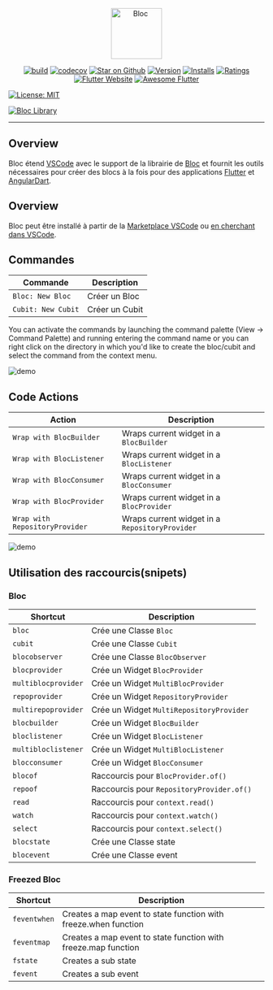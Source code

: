 <p align="center">
<img src="https://raw.githubusercontent.com/mit-73/true_bloc/master/docs/assets/bloc_logo_full.png" height="100" alt="Bloc" />
</p>

<p align="center">
<a href="https://github.com/mit-73/true_bloc/actions"><img src="https://img.shields.io/github/workflow/status/mit-73/true_bloc/build.svg?logo=github" alt="build"></a>
<a href="https://codecov.io/gh/mit-73/true_bloc"><img src="https://codecov.io/gh/mit-73/true_bloc/branch/master/graph/badge.svg" alt="codecov"></a>
<a href="https://github.com/mit-73/true_bloc"><img src="https://img.shields.io/github/stars/mit-73/true_bloc.svg?style=flat&logo=github&colorB=deeppink&label=stars" alt="Star on Github"></a>
<a href="https://marketplace.visualstudio.com/items?itemName=FelixAngelov.bloc"><img src="https://vsmarketplacebadge.apphb.com/version-short/FelixAngelov.bloc.svg" alt="Version"></a>
<a href="https://marketplace.visualstudio.com/items?itemName=FelixAngelov.bloc"><img src="https://vsmarketplacebadge.apphb.com/installs-short/FelixAngelov.bloc.svg" alt="Installs"></a>
<a href="https://marketplace.visualstudio.com/items?itemName=FelixAngelov.bloc"><img src="https://vsmarketplacebadge.apphb.com/rating-short/FelixAngelov.bloc.svg" alt="Ratings"></a>
<a href="https://flutter.dev/docs/development/data-and-backend/state-mgmt/options#bloc--rx"><img src="https://img.shields.io/badge/flutter-website-deepskyblue.svg" alt="Flutter Website"></a>
<a href="https://github.com/Solido/awesome-flutter#standard"><img src="https://img.shields.io/badge/awesome-flutter-blue.svg?longCache=true" alt="Awesome Flutter"></a>

<a href="https://opensource.org/licenses/MIT"><img src="https://img.shields.io/badge/license-MIT-purple.svg" alt="License: MIT"></a>

<a href="https://github.com/mit-73/true_bloc"><img src="https://tinyurl.com/true-bloc" alt="Bloc Library"></a>
</p>

---

## Overview

Bloc étend [VSCode](https://code.visualstudio.com/) avec le support de la librairie de [Bloc](https://mit-73.github.io/true_bloc) et fournit les outils nécessaires pour créer des blocs à la fois pour des applications [Flutter](https://flutter.dev/) et [AngularDart](https://angulardart.dev/).

## Overview

Bloc peut être installé à partir de la [Marketplace VSCode](https://marketplace.visualstudio.com/items?itemName=FelixAngelov.bloc) ou [en cherchant dans VSCode](https://code.visualstudio.com/docs/editor/extension-gallery#_search-for-an-extension).

## Commandes

| Commande           | Description    |
| ------------------ | -------------- |
| `Bloc: New Bloc`   | Créer un Bloc  |
| `Cubit: New Cubit` | Créer un Cubit |

You can activate the commands by launching the command palette (View -> Command Palette) and running entering the command name or you can right click on the directory in which you'd like to create the bloc/cubit and select the command from the context menu.

![demo](https://raw.githubusercontent.com/mit-73/true_bloc/master/extensions/vscode/assets/new-bloc-usage.gif)

## Code Actions

| Action                         | Description                                    |
| ------------------------------ | ---------------------------------------------- |
| `Wrap with BlocBuilder`        | Wraps current widget in a `BlocBuilder`        |
| `Wrap with BlocListener`       | Wraps current widget in a `BlocListener`       |
| `Wrap with BlocConsumer`       | Wraps current widget in a `BlocConsumer`       |
| `Wrap with BlocProvider`       | Wraps current widget in a `BlocProvider`       |
| `Wrap with RepositoryProvider` | Wraps current widget in a `RepositoryProvider` |

![demo](https://raw.githubusercontent.com/mit-73/true_bloc/master/extensions/vscode/assets/wrap-with-usage.gif)

## Utilisation des raccourcis(snipets)

### Bloc

| Shortcut            | Description                               |
| ------------------- | ----------------------------------------- |
| `bloc`              | Crée une Classe `Bloc`                    |
| `cubit`             | Crée une Classe `Cubit`                   |
| `blocobserver`      | Crée une Classe `BlocObserver`            |
| `blocprovider`      | Crée un Widget `BlocProvider`             |
| `multiblocprovider` | Crée un Widget `MultiBlocProvider`        |
| `repoprovider`      | Crée un Widget `RepositoryProvider`       |
| `multirepoprovider` | Crée un Widget `MultiRepositoryProvider`  |
| `blocbuilder`       | Crée un Widget `BlocBuilder`              |
| `bloclistener`      | Crée un Widget `BlocListener`             |
| `multibloclistener` | Crée un Widget `MultiBlocListener`        |
| `blocconsumer`      | Crée un Widget `BlocConsumer`             |
| `blocof`            | Raccourcis pour `BlocProvider.of()`       |
| `repoof`            | Raccourcis pour `RepositoryProvider.of()` |
| `read`              | Raccourcis pour `context.read()`          |
| `watch`             | Raccourcis pour `context.watch()`         |
| `select`            | Raccourcis pour `context.select()`        |
| `blocstate`         | Crée une Classe state                     |
| `blocevent`         | Crée une Classe event                     |

### Freezed Bloc

| Shortcut     | Description                                                     |
| ------------ | --------------------------------------------------------------- |
| `feventwhen` | Creates a map event to state function with freeze.when function |
| `feventmap`  | Creates a map event to state function with freeze.map function  |
| `fstate`     | Creates a sub state                                             |
| `fevent`     | Creates a sub event                                             |
